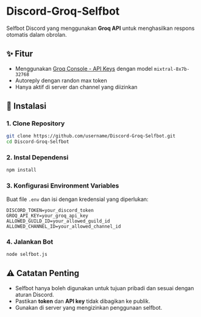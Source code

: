 
# Discord-Groq-Selfbot

Selfbot Discord yang menggunakan **Groq API** untuk menghasilkan respons otomatis dalam obrolan.

## ✨ Fitur
- Menggunakan [Groq Console - API Keys](https://console.groq.com/keys)  dengan model `mixtral-8x7b-32768`
- Autoreply dengan randon max token 
- Hanya aktif di server dan channel yang diizinkan

## 🚀 Instalasi

### 1. Clone Repository
```bash
git clone https://github.com/username/Discord-Groq-Selfbot.git
cd Discord-Groq-Selfbot
```

### 2. Instal Dependensi
```bash
npm install
```

### 3. Konfigurasi Environment Variables
Buat file `.env` dan isi dengan kredensial yang diperlukan:
```env
DISCORD_TOKEN=your_discord_token
GROQ_API_KEY=your_groq_api_key
ALLOWED_GUILD_ID=your_allowed_guild_id
ALLOWED_CHANNEL_ID=your_allowed_channel_id
```

### 4. Jalankan Bot
```bash
node selfbot.js
```

## ⚠️ Catatan Penting
- Selfbot hanya boleh digunakan untuk tujuan pribadi dan sesuai dengan aturan Discord.
- Pastikan **token** dan **API key** tidak dibagikan ke publik.
- Gunakan di server yang mengizinkan penggunaan selfbot.

